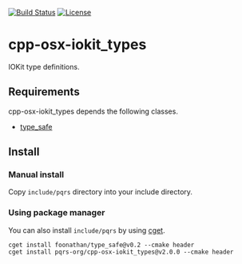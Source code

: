 [![Build Status](https://travis-ci.org/pqrs-org/cpp-osx-iokit_types.svg?branch=master)](https://travis-ci.org/pqrs-org/cpp-osx-iokit_types)
[![License](https://img.shields.io/badge/license-Boost%20Software%20License-blue.svg)](https://github.com/pqrs-org/cpp-osx-iokit_types/blob/master/LICENSE.md)

# cpp-osx-iokit_types

IOKit type definitions.

## Requirements

cpp-osx-iokit_types depends the following classes.

- [type_safe](https://github.com/foonathan/type_safe)

## Install

### Manual install

Copy `include/pqrs` directory into your include directory.

### Using package manager

You can also install `include/pqrs` by using [cget](https://github.com/pfultz2/cget).

```shell
cget install foonathan/type_safe@v0.2 --cmake header
cget install pqrs-org/cpp-osx-iokit_types@v2.0.0 --cmake header
```
